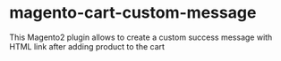 # magento-cart-custom-message
This Magento2 plugin allows to create a custom success message with HTML link after adding product to the cart
